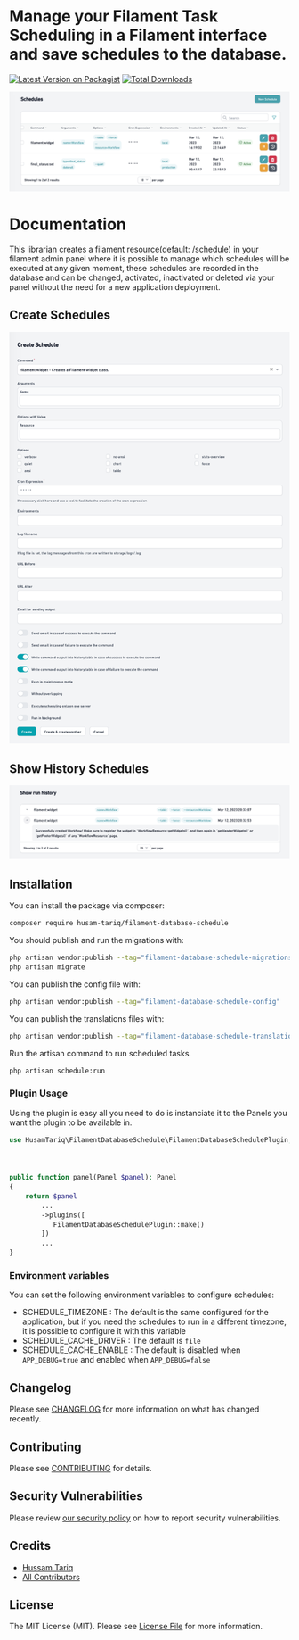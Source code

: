 # Manage your Filament Task Scheduling in a Filament interface and save schedules to the database.

[![Latest Version on Packagist](https://img.shields.io/packagist/v/husam-tariq/filament-database-schedule.svg?style=flat-square)](https://packagist.org/packages/husam-tariq/filament-database-schedule)
[![Total Downloads](https://img.shields.io/packagist/dt/husam-tariq/filament-database-schedule.svg?style=flat-square)](https://packagist.org/packages/husam-tariq/filament-database-schedule)



![Filament Database Schedule](img/main.png)

# Documentation

This librarian creates a filament resource(default: /schedule) in your filament admin panel where it is possible to manage which 
schedules will be executed at any given moment, these schedules are recorded in the database and can be changed, 
activated, inactivated or deleted via your panel without the need for a new application deployment.

## Create Schedules
![Create Schedules](img/schedules_create.png)
## Show History Schedules
![Show History Schedules](img/history.png)

## Installation

You can install the package via composer:

```bash
composer require husam-tariq/filament-database-schedule
```

You should publish and run the migrations with:

```bash
php artisan vendor:publish --tag="filament-database-schedule-migrations"
php artisan migrate
```

You can publish the config file with:

```bash
php artisan vendor:publish --tag="filament-database-schedule-config"
```

You can publish the translations files with:

```bash
php artisan vendor:publish --tag="filament-database-schedule-translations"
```

Run the artisan command to run scheduled tasks
```bash
php artisan schedule:run
```

### Plugin Usage
Using the plugin is easy all you need to do is instanciate it to the Panels you want the plugin to be available in.

```php
use HusamTariq\FilamentDatabaseSchedule\FilamentDatabaseSchedulePlugin;



public function panel(Panel $panel): Panel
{
    return $panel
        ...
        ->plugins([
           FilamentDatabaseSchedulePlugin::make()
        ])
        ...
}
```

### Environment variables

You can set the following environment variables to configure schedules:

* SCHEDULE_TIMEZONE : The default is the same configured for the application, but if you need the schedules to run in a different timezone, it is possible to configure it with this variable
* SCHEDULE_CACHE_DRIVER : The default is `file`
* SCHEDULE_CACHE_ENABLE : The default is disabled when `APP_DEBUG=true` and enabled when `APP_DEBUG=false`

## Changelog

Please see [CHANGELOG](CHANGELOG.md) for more information on what has changed recently.

## Contributing

Please see [CONTRIBUTING](.github/CONTRIBUTING.md) for details.

## Security Vulnerabilities

Please review [our security policy](../../security/policy) on how to report security vulnerabilities.

## Credits

- [Hussam Tariq](https://github.com/husam-tariq)
- [All Contributors](../../contributors)

## License

The MIT License (MIT). Please see [License File](LICENSE.md) for more information.
